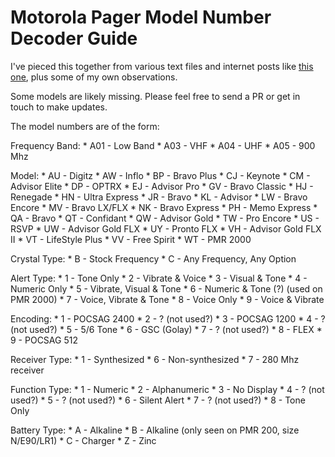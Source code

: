 Motorola Pager Model Number Decoder Guide
=========================================

I've pieced this together from various text files and internet posts like [this one](https://www.funkmeldesystem.de/threads/31195-Programmierproblem-Motorola-AdvisorAAA/page2), plus some of my own observations.

Some models are likely missing.  Please feel free to send a PR or get in touch to make updates.

The model numbers are of the form:

<Frequency Band><Model><Crystal Type><Alert Type><Encoding><Receiver Type><Function Type><Battery Type><Revision>

Frequency Band:
    * A01 - Low Band
    * A03 - VHF
    * A04 - UHF
    * A05 - 900 Mhz

Model:
    * AU - Digitz
    * AW - Inflo
    * BP - Bravo Plus
    * CJ - Keynote
    * CM - Advisor Elite
    * DP - OPTRX
    * EJ - Advisor Pro
    * GV - Bravo Classic
    * HJ - Renegade
    * HN - Ultra Express
    * JR - Bravo
    * KL - Advisor
    * LW - Bravo Encore
    * MV - Bravo LX/FLX
    * NK - Bravo Express
    * PH - Memo Express
    * QA - Bravo
    * QT - Confidant
    * QW - Advisor Gold
    * TW - Pro Encore
    * US - RSVP
    * UW - Advisor Gold FLX
    * UY - Pronto FLX
    * VH - Advisor Gold FLX II
    * VT - LifeStyle Plus
    * VV - Free Spirit
    * WT - PMR 2000

Crystal Type:
    * B - Stock Frequency
    * C - Any Frequency, Any Option

Alert Type:
    * 1 - Tone Only
    * 2 - Vibrate & Voice
    * 3 - Visual & Tone
    * 4 - Numeric Only
    * 5 - Vibrate, Visual & Tone
    * 6 - Numeric & Tone (?) (used on PMR 2000)
    * 7 - Voice, Vibrate & Tone
    * 8 - Voice Only
    * 9 - Voice & Vibrate

Encoding:
    * 1 - POCSAG 2400
    * 2 - ? (not used?)
    * 3 - POCSAG 1200
    * 4 - ? (not used?)
    * 5 - 5/6 Tone
    * 6 - GSC (Golay)
    * 7 - ? (not used?)
    * 8 - FLEX
    * 9 - POCSAG 512

Receiver Type:
    * 1 - Synthesized
    * 6 - Non-synthesized
    * 7 - 280 Mhz receiver


Function Type:
    * 1 - Numeric
    * 2 - Alphanumeric
    * 3 - No Display
    * 4 - ? (not used?)
    * 5 - ? (not used?)
    * 6 - Silent Alert
    * 7 - ? (not used?)
    * 8 - Tone Only


Battery Type:
    * A - Alkaline
    * B - Alkaline (only seen on PMR 200, size N/E90/LR1)
    * C - Charger
    * Z - Zinc

